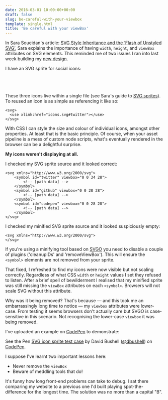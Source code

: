 ```yaml
---
date: 2016-03-01 10:00:00+00:00
draft: false
slug: be-careful-with-your-viewbox
template: single.html
title: 'Be careful with your viewBox'
---
```


In Sara Soueidan's article: [SVG Style Inheritance and the ‘Flash of Unstyled SVG’](https://sarasoueidan.com/blog/svg-style-inheritance-and-FOUSVG/), Sara explains the importance of having `width`, `height`, and `viewBox` attributes on SVG elements. This reminded me of two issues I ran into last week building my [new design](/2016/02/29/a-bit-of-a-new-look/).

I have an SVG sprite for social icons:

<div class="b-boxed social">
  <style scoped>
  .svg-icon  { display: inline-block; vertical-align: top; margin: 0 2px; width: 42px; height: 42px; fill: #ff6680; }
  </style>
  <svg class="svg-icon" role="presentation">
    <use xlink:href="/assets/img/icons.svg#twitter"></use>
  </svg>
  <svg class="svg-icon" role="presentation">
    <use xlink:href="/assets/img/icons.svg#github"></use>
  </svg>
  <svg class="svg-icon" role="presentation">
    <use xlink:href="/assets/img/icons.svg#codepen"></use>
  </svg>
</div>

These three icons live within a single file (see Sara's guide to [SVG sprites](https://24ways.org/2014/an-overview-of-svg-sprite-creation-techniques/)). To reused an icon is as simple as referencing it like so:

````markup
<svg>
  <use xlink:href="icons.svg#twitter"></use>
</svg>
````

With CSS I can style the size and colour of individual icons, amongst other properties. At least that is the basic principle. Of course, when your asset pipeline is a mess of custom node scripts, what's eventually rendered in the browser can be a delightful surprise.

**My icons weren't displaying at all.**

I checked my SVG sprite source and it looked correct:

````markup
<svg xmlns="http://www.w3.org/2000/svg">
    <symbol id="twitter" viewbox="0 0 34 28">
        <!-- [path data] -->
    </symbol>
    <symbol id="github" viewbox="0 0 28 28">
        <!-- [path data] -->
    </symbol>
    <symbol id="codepen" viewbox="0 0 28 28">
        <!-- [path data] -->
    </symbol>
</svg>
````

I checked my minified SVG sprite source and it looked suspiciously empty:

````markup
<svg xmlns="http://www.w3.org/2000/svg">
</svg>
````

If you're using a minifying tool based on [SVGO](https://github.com/svg/svgo) you need to disable a couple of plugins ('cleanupIDs' and 'removeViewBox'). This will ensure the `<symbol>` elements are not removed from your sprite.

That fixed, I refreshed to find my icons were now visible but not scaling correctly. Regardless of what CSS `width` or `height` values I set they refused to listen. After a brief spell of bewilderment I realised that my minified sprite was still missing the `viewBox` attributes on each `<symbol>`. Browsers will not scale SVG without this attribute.

Why was it being removed? That's because — and this took me an embarrassingly long time to notice — my `viewbox` attributes were lower-case. From testing it seems browsers don't actually care but SVGO is case-sensitive in this scenario. Not recognising the lower-case `viewbox` it was being removed.

I've uploaded an example on [CodePen](http://codepen.io/dbushell/pen/EKaRaV/) to demonstrate:

<span data-height="268" data-theme-id="0" data-slug-hash="EKaRaV" data-default-tab="result" data-user="dbushell" class='codepen'>See the Pen <a href='http://codepen.io/dbushell/pen/EKaRaV/'>SVG icon sprite test case</a> by David Bushell (<a href='http://codepen.io/dbushell'>@dbushell</a>) on <a href='http://codepen.io'>CodePen</a>.</span>
<script async src="//assets.codepen.io/assets/embed/ei.js"></script>

I suppose I've learnt two important lessons here:

* Never remove the `viewBox`
* Beware of meddling tools that do!

It's funny how long front-end problems can take to debug. I sat there comparing my website to a previous one I'd built playing spot-the-difference for the longest time. The solution was no more than a capital "B".

